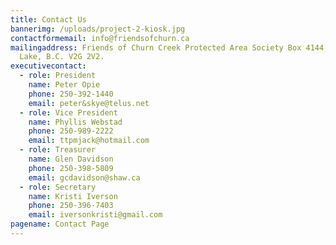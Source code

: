 ```yaml
---
title: Contact Us
bannerimg: /uploads/project-2-kiosk.jpg
contactformemail: info@friendsofchurn.ca
mailingaddress: Friends of Churn Creek Protected Area Society Box 4144, Williams
  Lake, B.C. V2G 2V2.
executivecontact:
  - role: President
    name: Peter Opie
    phone: 250-392-1440
    email: peter&skye@telus.net
  - role: Vice President
    name: Phyllis Webstad
    phone: 250-989-2222
    email: ttpmjack@hotmail.com
  - role: Treasurer
    name: Glen Davidson
    phone: 250-398-5809
    email: gcdavidson@shaw.ca
  - role: Secretary
    name: Kristi Iverson
    phone: 250-396-7403
    email: iversonkristi@gmail.com
pagename: Contact Page
---
```

